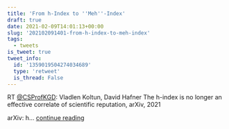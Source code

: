 ```yaml
---
title: 'From h-Index to ''Meh''-Index'
draft: true
date: 2021-02-09T14:01:13+00:00
slug: '202102091401-from-h-index-to-meh-index'
tags:
  - tweets
is_tweet: true
tweet_info:
  id: '1359019504274034689'
  type: 'retweet'
  is_thread: False
---
```




RT [@CSProfKGD](https://x.com/CSProfKGD): Vladlen Koltun, David Hafner The h-index is no longer an effective correlate of scientific reputation, arXiv, 2021

arXiv: h… [continue reading](https://x.com/sytelus/status/1359019504274034689)
